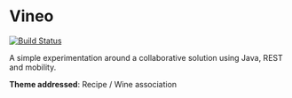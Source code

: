 Vineo
======

[![Build Status](https://travis-ci.org/a-jullien/vineo.svg?branch=master)](https://travis-ci.org/a-jullien/vineo)


A simple experimentation around a collaborative solution using Java, REST and mobility.

**Theme addressed**: Recipe / Wine association
